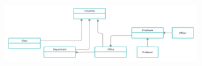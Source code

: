 ![alt text](https://github.com/PoIyMorpheus/patika-oop/blob/main/University%20Management%20System/hw1.png)
